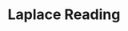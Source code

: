 ---
title: "Laplace Reading"
published: true
morea_id: reading-laplacepdf
morea_summary: "An overview pdf reading of Laplace transform"
morea_url: /EE213/morea/topic-laplace/assets/LaplaceTransformReading.pdf
morea_type: reading
morea_labels:
 - PDF
 - 8 pages
---
